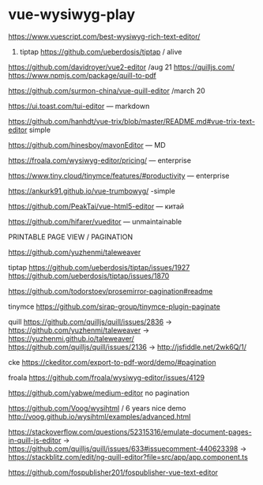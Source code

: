# vue-wysiwyg-play

https://www.vuescript.com/best-wysiwyg-rich-text-editor/

1. tiptap
https://github.com/ueberdosis/tiptap / alive

https://github.com/davidroyer/vue2-editor /aug 21
https://quilljs.com/
https://www.npmjs.com/package/quill-to-pdf

https://github.com/surmon-china/vue-quill-editor /march 20



https://ui.toast.com/tui-editor — markdown

https://github.com/hanhdt/vue-trix/blob/master/README.md#vue-trix-text-editor
simple

https://github.com/hinesboy/mavonEditor — MD

https://froala.com/wysiwyg-editor/pricing/ — enterprise

https://www.tiny.cloud/tinymce/features/#productivity — enterprise

https://ankurk91.github.io/vue-trumbowyg/ -simple

https://github.com/PeakTai/vue-html5-editor — китай

https://github.com/hifarer/vueditor — unmaintainable



PRINTABLE PAGE VIEW / PAGINATION

https://github.com/yuzhenmi/taleweaver

tiptap
https://github.com/ueberdosis/tiptap/issues/1927
https://github.com/ueberdosis/tiptap/issues/1870

https://github.com/todorstoev/prosemirror-pagination#readme

tinymce
https://github.com/sirap-group/tinymce-plugin-paginate

quill
https://github.com/quilljs/quill/issues/2836
    -> https://github.com/yuzhenmi/taleweaver
        -> https://yuzhenmi.github.io/taleweaver/
https://github.com/quilljs/quill/issues/2136
    -> http://jsfiddle.net/2wk6Q/1/



cke
https://ckeditor.com/export-to-pdf-word/demo/#pagination


froala
https://github.com/froala/wysiwyg-editor/issues/4129

https://github.com/yabwe/medium-editor
no pagination

https://github.com/Voog/wysihtml / 6 years
nice demo http://voog.github.io/wysihtml/examples/advanced.html

https://stackoverflow.com/questions/52315316/emulate-document-pages-in-quill-js-editor
    -> https://github.com/quilljs/quill/issues/633#issuecomment-440623398
    -> https://stackblitz.com/edit/ng-quill-editor?file=src/app/app.component.ts

https://github.com/fospublisher201/fospublisher-vue-text-editor
